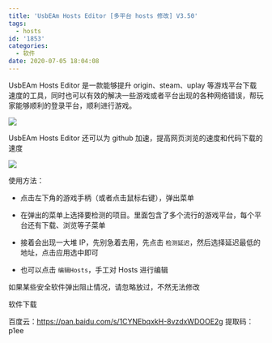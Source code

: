 ```yaml
---
title: 'UsbEAm Hosts Editor [多平台 hosts 修改] V3.50'
tags:
  - hosts
id: '1853'
categories:
  - 软件
date: 2020-07-05 18:04:08
---
```


UsbEAm Hosts Editor 是一款能够提升 origin、steam、uplay 等游戏平台下载速度的工具，同时也可以有效的解决一些游戏或者平台出现的各种网络错误，帮玩家能够顺利的登录平台，顺利进行游戏。

![](https://cdn.jsdelivr.net/gh/cuilongjin/static@img/img/20210102203606.png)

UsbEAm Hosts Editor 还可以为 github 加速，提高网页浏览的速度和代码下载的速度

![](https://cdn.jsdelivr.net/gh/cuilongjin/static@img/img/20210102203624.png)

使用方法：

- 点击左下角的游戏手柄（或者点击鼠标右键），弹出菜单

- 在弹出的菜单上选择要检测的项目。里面包含了多个流行的游戏平台，每个平台还有下载、浏览等子菜单

- 接着会出现一大堆 IP，先别急着去用，先点击 `检测延迟`，然后选择延迟最低的地址，点击应用选中即可

- 也可以点击 `编辑Hosts`，手工对 Hosts 进行编辑

如果某些安全软件弹出阻止情况，请忽略放过，不然无法修改

软件下载

百度云：https://pan.baidu.com/s/1CYNEbqxkH-8vzdxWDOOE2g 提取码：p1ee
